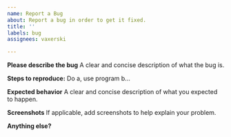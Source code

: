 ```yaml
---
name: Report a Bug
about: Report a bug in order to get it fixed.
title: ''
labels: bug
assignees: vaxerski

---
```


**Please describe the bug**
A clear and concise description of what the bug is.

**Steps to reproduce:**
Do a, use program b...

**Expected behavior**
A clear and concise description of what you expected to happen.

**Screenshots**
If applicable, add screenshots to help explain your problem.

**Anything else?**
